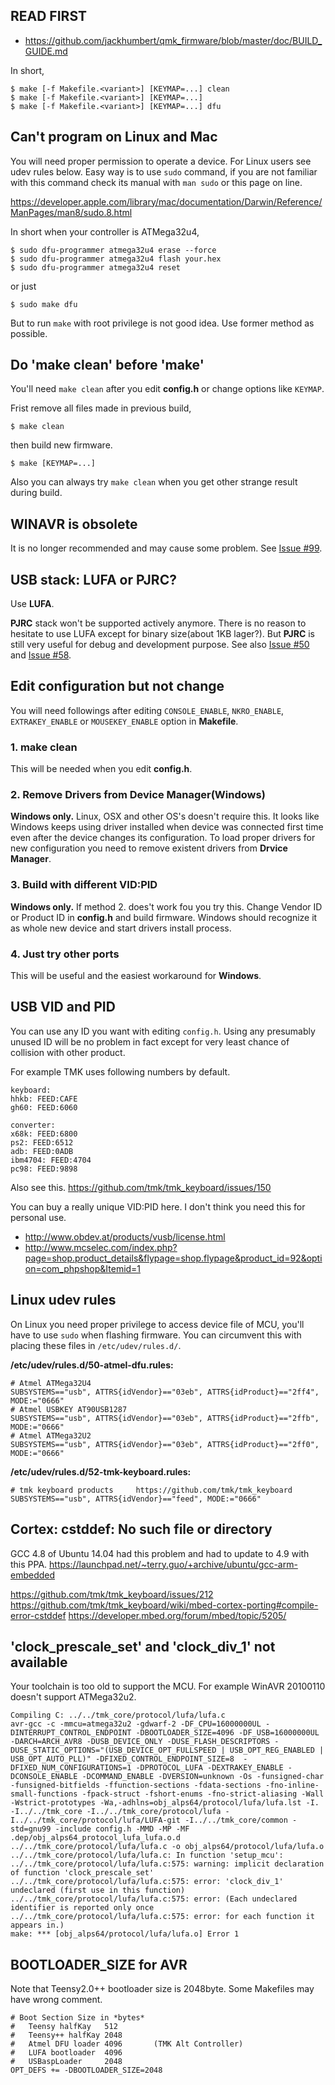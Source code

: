 ## READ FIRST
- https://github.com/jackhumbert/qmk_firmware/blob/master/doc/BUILD_GUIDE.md

In short,

    $ make [-f Makefile.<variant>] [KEYMAP=...] clean
    $ make [-f Makefile.<variant>] [KEYMAP=...]
    $ make [-f Makefile.<variant>] [KEYMAP=...] dfu


## Can't program on Linux and Mac
You will need proper permission to operate a device. For Linux users see udev rules below.
Easy way is to use `sudo` command, if you are not familiar with this command check its manual with `man sudo` or this page on line.

https://developer.apple.com/library/mac/documentation/Darwin/Reference/ManPages/man8/sudo.8.html

In short when your controller is ATMega32u4,
    
    $ sudo dfu-programmer atmega32u4 erase --force
    $ sudo dfu-programmer atmega32u4 flash your.hex
    $ sudo dfu-programmer atmega32u4 reset

or just

    $ sudo make dfu

But to run `make` with root privilege is not good idea. Use former method as possible.

## Do 'make clean' before 'make'
You'll need `make clean` after you edit **config.h** or change options like `KEYMAP`.

Frist remove all files made in previous build,

    $ make clean

then build new firmware. 

    $ make [KEYMAP=...]

Also you can always try `make clean` when you get other strange result during build.


## WINAVR is obsolete
It is no longer recommended and may cause some problem.
See [Issue #99](https://github.com/tmk/tmk_keyboard/issues/99).

## USB stack: LUFA or PJRC?
Use **LUFA**.

**PJRC** stack won't be supported actively anymore. There is no reason to hesitate to use LUFA except for binary size(about 1KB lager?). But **PJRC** is still very useful for debug and development purpose.
See also [Issue #50](https://github.com/tmk/tmk_keyboard/issues/50) and [Issue #58](https://github.com/tmk/tmk_keyboard/issues/58).

## Edit configuration but not change
You will need followings after editing `CONSOLE_ENABLE`, `NKRO_ENABLE`, `EXTRAKEY_ENABLE` or `MOUSEKEY_ENABLE` option in **Makefile**.

### 1. make clean
This will be needed when you edit **config.h**.

### 2. Remove Drivers from Device Manager(Windows)
**Windows only.** Linux, OSX and other OS's doesn't require this. It looks like Windows keeps using driver installed when device was connected first time even after the device changes its configuration. To load proper drivers for new configuration you need to remove existent drivers from **Drvice Manager**.

### 3. Build with different VID:PID
**Windows only.** If method 2. does't work fou you try this. Change Vendor ID or Product ID in **config.h** and build firmware. Windows should recognize it as whole new device and start drivers install process.

### 4. Just try other ports
This will be useful and the easiest workaround for **Windows**.



## USB VID and PID
You can use any ID you want with editing `config.h`. Using any presumably unused ID will be no problem in fact except for very least chance of collision with other product.

For example TMK uses following numbers by default.
```
keyboard:
hhkb: FEED:CAFE
gh60: FEED:6060

converter:
x68k: FEED:6800
ps2: FEED:6512
adb: FEED:0ADB
ibm4704: FEED:4704
pc98: FEED:9898
```

Also see this.
https://github.com/tmk/tmk_keyboard/issues/150

You can buy a really unique VID:PID here. I don't think you need this for personal use.
- http://www.obdev.at/products/vusb/license.html
- http://www.mcselec.com/index.php?page=shop.product_details&flypage=shop.flypage&product_id=92&option=com_phpshop&Itemid=1


## Linux udev rules
On Linux you need proper privilege to access device file of MCU, you'll have to use `sudo` when flashing firmware. You can circumvent this with placing these files in `/etc/udev/rules.d/`.

**/etc/udev/rules.d/50-atmel-dfu.rules:**
```
# Atmel ATMega32U4
SUBSYSTEMS=="usb", ATTRS{idVendor}=="03eb", ATTRS{idProduct}=="2ff4", MODE:="0666"
# Atmel USBKEY AT90USB1287
SUBSYSTEMS=="usb", ATTRS{idVendor}=="03eb", ATTRS{idProduct}=="2ffb", MODE:="0666"
# Atmel ATMega32U2
SUBSYSTEMS=="usb", ATTRS{idVendor}=="03eb", ATTRS{idProduct}=="2ff0", MODE:="0666"
```

**/etc/udev/rules.d/52-tmk-keyboard.rules:**
```
# tmk keyboard products     https://github.com/tmk/tmk_keyboard
SUBSYSTEMS=="usb", ATTRS{idVendor}=="feed", MODE:="0666"
```



## Cortex: cstddef: No such file or directory
GCC 4.8 of Ubuntu 14.04 had this problem and had to update to 4.9 with this PPA.
https://launchpad.net/~terry.guo/+archive/ubuntu/gcc-arm-embedded

https://github.com/tmk/tmk_keyboard/issues/212
https://github.com/tmk/tmk_keyboard/wiki/mbed-cortex-porting#compile-error-cstddef
https://developer.mbed.org/forum/mbed/topic/5205/


## 'clock_prescale_set' and 'clock_div_1' not available
Your toolchain is too old to support the MCU. For example WinAVR 20100110 doesn't support ATMega32u2.

```
Compiling C: ../../tmk_core/protocol/lufa/lufa.c
avr-gcc -c -mmcu=atmega32u2 -gdwarf-2 -DF_CPU=16000000UL -DINTERRUPT_CONTROL_ENDPOINT -DBOOTLOADER_SIZE=4096 -DF_USB=16000000UL -DARCH=ARCH_AVR8 -DUSB_DEVICE_ONLY -DUSE_FLASH_DESCRIPTORS -DUSE_STATIC_OPTIONS="(USB_DEVICE_OPT_FULLSPEED | USB_OPT_REG_ENABLED | USB_OPT_AUTO_PLL)" -DFIXED_CONTROL_ENDPOINT_SIZE=8  -DFIXED_NUM_CONFIGURATIONS=1 -DPROTOCOL_LUFA -DEXTRAKEY_ENABLE -DCONSOLE_ENABLE -DCOMMAND_ENABLE -DVERSION=unknown -Os -funsigned-char -funsigned-bitfields -ffunction-sections -fdata-sections -fno-inline-small-functions -fpack-struct -fshort-enums -fno-strict-aliasing -Wall -Wstrict-prototypes -Wa,-adhlns=obj_alps64/protocol/lufa/lufa.lst -I. -I../../tmk_core -I../../tmk_core/protocol/lufa -I../../tmk_core/protocol/lufa/LUFA-git -I../../tmk_core/common -std=gnu99 -include config.h -MMD -MP -MF .dep/obj_alps64_protocol_lufa_lufa.o.d  ../../tmk_core/protocol/lufa/lufa.c -o obj_alps64/protocol/lufa/lufa.o
../../tmk_core/protocol/lufa/lufa.c: In function 'setup_mcu':
../../tmk_core/protocol/lufa/lufa.c:575: warning: implicit declaration of function 'clock_prescale_set'
../../tmk_core/protocol/lufa/lufa.c:575: error: 'clock_div_1' undeclared (first use in this function)
../../tmk_core/protocol/lufa/lufa.c:575: error: (Each undeclared identifier is reported only once
../../tmk_core/protocol/lufa/lufa.c:575: error: for each function it appears in.)
make: *** [obj_alps64/protocol/lufa/lufa.o] Error 1
```


## BOOTLOADER_SIZE for AVR
Note that Teensy2.0++ bootloader size is 2048byte. Some Makefiles may have wrong comment.

```
# Boot Section Size in *bytes*    
#   Teensy halfKay   512          
#   Teensy++ halfKay 2048         
#   Atmel DFU loader 4096       (TMK Alt Controller)
#   LUFA bootloader  4096         
#   USBaspLoader     2048         
OPT_DEFS += -DBOOTLOADER_SIZE=2048
```